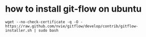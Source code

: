 # how to install git-flow on ubuntu
```
wget --no-check-certificate -q -O - https://raw.github.com/nvie/gitflow/develop/contrib/gitflow-installer.sh | sudo bash
```
